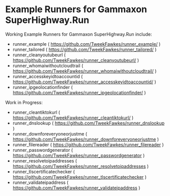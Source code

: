 # Example Runners for Gammaxon SuperHighway.Run

Working Example Runners for Gammaxon SuperHighway.Run include:
- runner_example ( https://github.com/TweekFawkes/runner_example/ )
- runner_tailored ( https://github.com/TweekFawkes/runner_tailored/ )
- runner_cleanyoutubeurl ( https://github.com/TweekFawkes/runner_cleanyoutubeurl/ )
- runner_whomaiwithoutcloudtrail ( https://github.com/TweekFawkes/runner_whomaiwithoutcloudtrail/ )
- runner_accesskeyidtoaccountid ( https://github.com/TweekFawkes/runner_accesskeyidtoaccountid/ )
- runner_ipgeolocationfinder ( https://github.com/TweekFawkes/runner_ipgeolocationfinder/ )

Work in Progress:
- runner_cleantiktokurl ( https://github.com/TweekFawkes/runner_cleantiktokurl/ )
- runner_dnslookup ( https://github.com/TweekFawkes/runner_dnslookup )
- runner_downforeveryoneorjustme ( https://github.com/TweekFawkes/runner_downforeveryoneorjustme )
- runner_filereader ( https://github.com/TweekFawkes/runner_filereader )
- runner_passwordgenerator ( https://github.com/TweekFawkes/runner_passwordgenerator )
- runner_resolvetoipaddresses ( https://github.com/TweekFawkes/runner_resolvetoipaddresses  )
- runner_tlscertificatechecker ( https://github.com/TweekFawkes/runner_tlscertificatechecker ) 
- runner_validateipaddress ( https://github.com/TweekFawkes/runner_validateipaddress )
